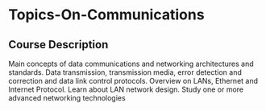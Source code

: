 # Topics-On-Communications

## Course Description
Main concepts of data communications and networking architectures and standards. Data transmission, transmission media, error detection and correction and data link control protocols. Overview on LANs, Ethernet and Internet Protocol. Learn about LAN network design. Study one or more advanced networking technologies
